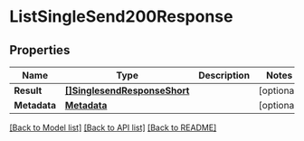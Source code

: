 # ListSingleSend200Response

## Properties

Name | Type | Description | Notes
------------ | ------------- | ------------- | -------------
**Result** | [**[]SinglesendResponseShort**](SinglesendResponseShort.md) |  |[optional] 
**Metadata** | [**Metadata**](Metadata.md) |  |[optional] 

[[Back to Model list]](../README.md#documentation-for-models) [[Back to API list]](../README.md#documentation-for-api-endpoints) [[Back to README]](../README.md)


